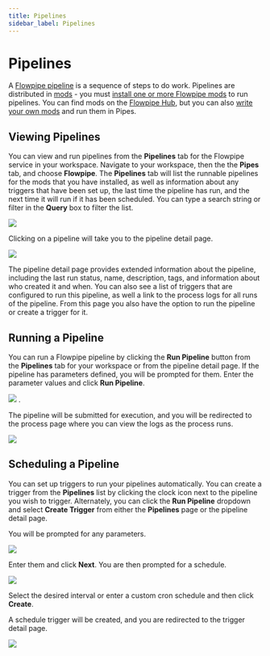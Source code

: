 ```yaml
---
title: Pipelines
sidebar_label: Pipelines
---
```


# Pipelines


A [Flowpipe pipeline](https://flowpipe.io/docs/flowpipe-hcl/pipeline) is a sequence of steps to do work. Pipelines are distributed in [mods](/pipes/docs/using/flowpipe/mods) - you must [install one or more Flowpipe mods](/pipes/docs/using/flowpipe/mods#installing-recommended-mods) to run pipelines.  You can find mods on the [Flowpipe Hub](https://hub.flowpipe.io/), but you can also [write your own mods](https://flowpipe.io/docs/build) and run them in Pipes.


## Viewing Pipelines

You can view and run pipelines from the **Pipelines** tab for the Flowpipe service in your workspace.  Navigate to your workspace, then the the **Pipes** tab, and choose **Flowpipe**.  The **Pipelines** tab will list the runnable pipelines for the mods that you have installed, as well as information about any triggers that have been set up, the last time the pipeline has run, and the next time it will run if it has been scheduled. You can type a search string or filter in the **Query** box to filter the list.


![](/images/docs/pipes/flowpipe/flowpipe_pipelines_list.png)



Clicking on a pipeline will take you to the pipeline detail page.  


![](/images/docs/pipes/flowpipe/flowpipe_pipeline_detail.png)


The pipeline detail page provides extended information about the pipeline, including the last run status, name, description, tags, and information about who created it and when.  You can also see a list of triggers that are configured to run this pipeline, as well a link to the process logs for all runs of the pipeline.  From this page you also have the option to run the pipeline or create a trigger for it.


## Running a Pipeline

You can run a Flowpipe pipeline by clicking the **Run Pipeline** button from the **Pipelines** tab for your workspace or from the pipeline detail page.  If the pipeline has parameters defined, you will be prompted for them.  Enter the parameter values and click **Run Pipeline**.

![](/images/docs/pipes/flowpipe/flowpipe_pipeline_run.png)
.

The pipeline will be submitted for execution, and you will be redirected to the process page where you can view the logs as the process runs.

![](/images/docs/pipes/flowpipe/flowpipe_pipeline_run_complete.png)


## Scheduling a Pipeline

You can set up triggers to run your pipelines automatically.  You can create a trigger from the **Pipelines** list by clicking the clock icon next to the pipeline you wish to trigger.   Alternately, you can click the **Run Pipeline** dropdown and select **Create Trigger** from either the **Pipelines** page or the pipeline detail page.

You will be prompted for any parameters.  

![](/images/docs/pipes/flowpipe/flowpipe_pipeline_scheduled_params.png)



Enter them and click **Next**.  You are then prompted for a schedule.

![](/images/docs/pipes/flowpipe/flowpipe_pipeline_scheduled_frequency.png)


Select the desired interval or enter a custom cron schedule and then click **Create**.


A schedule trigger will be created, and you are redirected to the trigger detail page.

![](/images/docs/pipes/flowpipe/flowpipe_schedule_trigger_detail.png)





